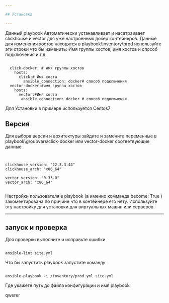 ```yaml
---

## Установка 

---
```


Данный playbook Автоматически устанавливает и насатраивает clickhouse и vector для уже настроенных докер контейнеров. 
Данные для изменения хостов находятся в playbook\inventory\prod используйте эти строки что бы изменить: Имя группы хостов, имя хостов и способ подключения и т.д



```shell

  click-docker: # имя группы хостов 
    hosts:
      click:# Имя хоста 
        ansible_connection: docker# способ подключения 
  vector-docker:#имя группы хостов 
    hosts:
      vector:#Имя хоста 
       ansible_connection: docker # способ подключения 

```

Для Установки в примере используется Centos7 

## Версия 

Для выбора версии и архитектуры зайдите и замените переменные в playbook\groupvars\click-docker или vector-docker соответвующие данные 

```shell


clickhouse_version: "22.3.3.44"
clickhouse_arch: "x86_64"

vector_version: "0.33.0"
vector_arch: "x86_64"


```
Настройки пользователя в playbook (а именно комманда become: True ) закоментирована по причине что в контейнере его нету. Используйте эту настройку для установки для виртуальных машин или серверов. 

--- 
## запуск и проверка 
Для проверки выполните и исправьте ошибки 
```shell

ansible-lint site.yml

```

Что бы запустить playbook запустите команду 

```shell

ansible-playbook -i /inventory/prod.yml site.yml

```
Где укажете путь до файла конфигурации и имя playbook 

qwerer